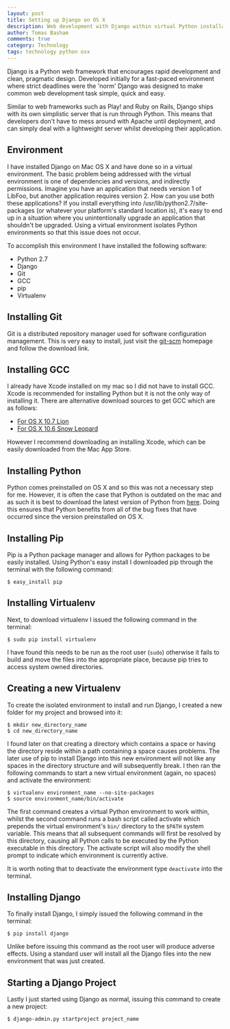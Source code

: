 ```yaml
---
layout: post
title: Setting up Django on OS X
description: Web development with Django within virtual Python installations
author: Tomas Basham
comments: true
category: Technology
tags: technology python osx
---
```

Django is a Python web framework that encourages rapid development and clean, pragmatic design. Developed initially for a fast-paced
environment where strict deadlines were the 'norm' Django was designed to make common web development task simple, quick and easy.

Similar to web frameworks such as Play! and Ruby on Rails, Django ships with its own simplistic server that is run through Python.
This means that developers don't have to mess around with Apache until deployment, and can simply deal with a lightweight server
whilst developing their application.

## Environment

I have installed Django on Mac OS X and have done so in a virtual environment. The basic problem being addressed with the virtual
environment is one of dependencies and versions, and indirectly permissions. Imagine you have an application that needs version 1 of
LibFoo, but another application requires version 2. How can you use both these applications? If you install everything into
/usr/lib/python2.7/site-packages (or whatever your platform's standard location is), it's easy to end up in a situation where you
unintentionally upgrade an application that shouldn't be upgraded. Using a virtual environment isolates Python environments so that
this issue does not occur.

To accomplish this environment I have installed the following software:

* Python 2.7
* Django
* Git
* GCC
* pip
* Virtualenv

## Installing Git

Git is a distributed repository manager used for software configuration management. This is very easy to install, just visit the
[git-scm](http://git-scm.com) homepage and follow the download link.

## Installing GCC

I already have Xcode installed on my mac so I did not have to install GCC. Xcode is recommended for installing Python but it is not
the only way of installing it. There are alternative download sources to get GCC which are as follows:

* [For OS X 10.7 Lion](https://github.com/kennethreitz/osx-gcc-installer/releases/download/v0.3/GCC-10.7-v0.3.zip)
* [For OS X 10.6 Snow Leopard](https://github.com/kennethreitz/osx-gcc-installer/releases/download/v0.3/GCC-10.6-v0.3.zip)

However I recommend downloading an installing Xcode, which can be easily downloaded from the Mac App Store.

## Installing Python

Python comes preinstalled on OS X and so this was not a necessary step for me. However, it is often the case that Python is outdated
on the mac and as such it is best to download the latest version of Python from [here](http://www.python.org/download/). Doing this
ensures that Python benefits from all of the bug fixes that have occurred since the version preinstalled on OS X.

## Installing Pip

Pip is a Python package manager and allows for Python packages to be easily installed. Using Python's easy install I downloaded pip
through the terminal with the following command:

    $ easy_install pip

## Installing Virtualenv

Next, to download virtualenv I issued the following command in the terminal:

    $ sudo pip install virtualenv

I have found this needs to be run as the root user (`sudo`) otherwise it fails to build and move the files into the appropriate place,
because pip tries to access system owned directories.

## Creating a new Virtualenv

To create the isolated environment to install and run Django, I created a new folder for my project and browsed into it:

    $ mkdir new_directory_name
    $ cd new_directory_name

I found later on that creating a directory which contains a space or having the directory reside within a path containing a space
causes problems. The later use of pip to install Django into this new environment will not like any spaces in the directory structure
and will subsequently break. I then ran the following commands to start a new virtual environment (again, no spaces) and activate the
environment:

    $ virtualenv environment_name --no-site-packages
    $ source environment_name/bin/activate

The first command creates a virtual Python environment to work within, whilst the second command runs a bash script called activate
which prepends the virtual environment's `bin/` directory to the `$PATH` system variable. This means that all subsequent commands will
first be resolved by this directory, causing all Python calls to be executed by the Python executable in this directory. The activate
script will also modify the shell prompt to indicate which environment is currently active.

It is worth noting that to deactivate the environment type `deactivate` into the terminal.

## Installing Django

To finally install Django, I simply issued the following command in the terminal:

    $ pip install django

Unlike before issuing this command as the root user will produce adverse effects. Using a standard user will install all the Django
files into the new environment that was just created.

## Starting a Django Project

Lastly I just started using Django as normal, issuing this command to create a new project:

    $ django-admin.py startproject project_name
